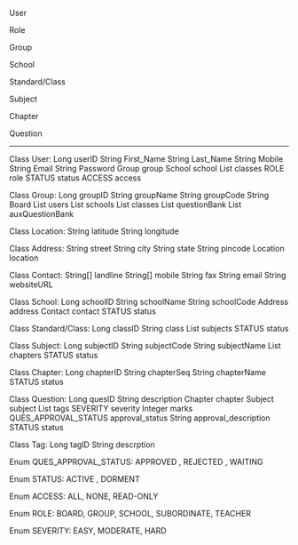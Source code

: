 User
	
Role
	
Group

School

Standard/Class

Subject

Chapter

Question

----------------------


Class User:
	Long userID
	String First_Name
	String Last_Name
	String Mobile
	String Email
	String Password
	Group group
	School school
	List<Class> classes
	ROLE role
 	STATUS status
	ACCESS access

Class Group:
	Long groupID
	String groupName
	String groupCode
	String Board
	List<Users> users
	List<School> schools
	List<Class> classes
	List<Question> questionBank
	List<Question> auxQuestionBank

Class Location:
	String latitude
	String longitude

Class Address:
	String street
	String city
	String state
	String pincode
	Location location

Class Contact:
	String[] landline
	String[] mobile
	String fax
	String email
	String websiteURL

Class School:
	Long schoolID
	String schoolName
	String schoolCode
	Address address
	Contact contact
	STATUS status

Class Standard/Class:
	Long classID
	String class
	List<Subject> subjects
	STATUS status

Class Subject:
	Long subjectID
	String subjectCode
	String subjectName
	List<Chapters> chapters
	STATUS status

Class Chapter:
	Long chapterID
	String chapterSeq
	String chapterName
	STATUS status

Class Question:
	Long quesID
	String description
	Chapter chapter
	Subject subject
	List<Tag> tags
	SEVERITY severity
	Integer marks
	QUES_APPROVAL_STATUS approval_status
	String approval_description
	STATUS status

Class Tag:
	Long tagID
	String descrption

Enum QUES_APPROVAL_STATUS:
	APPROVED , REJECTED , WAITING 

Enum STATUS:
	ACTIVE , DORMENT

Enum ACCESS:
	ALL, NONE, READ-ONLY

Enum ROLE:
	BOARD, GROUP, SCHOOL, SUBORDINATE, TEACHER
	
Enum SEVERITY:
	EASY, MODERATE, HARD



